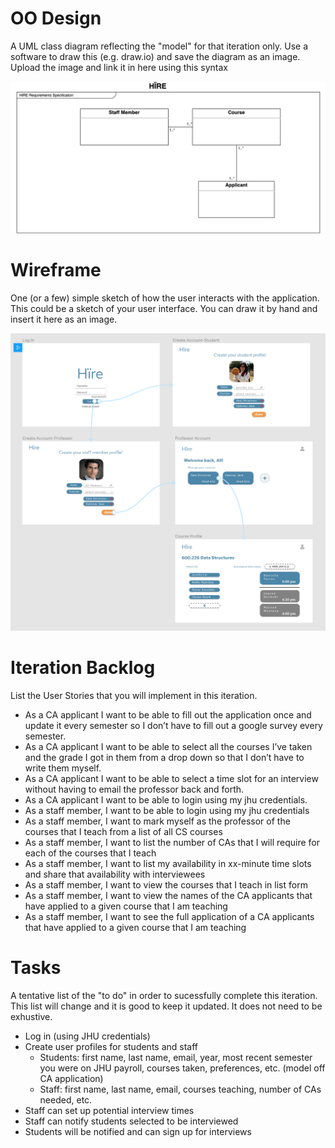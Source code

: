 # OO Design
A UML class diagram reflecting the "model" for that iteration only.
Use a software to draw this (e.g. draw.io) and save the diagram as an image. 
Upload the image and link it in here using this syntax

![UML Diagram](./img/uml.png)

# Wireframe
One (or a few) simple sketch of how the user interacts with the application. 
This could be a sketch of your user interface. 
You can draw it by hand and insert it here as an image.

![Wireframe](./img/wireframe.png)

# Iteration Backlog
List the User Stories that you will implement in this iteration.

- As a CA applicant I want to be able to fill out the application once and update it every semester so I don’t have to fill out a google survey every semester.
- As a CA applicant I want to be able to select all the courses I’ve taken and the grade I got in them from a drop down so that I don’t have to write them myself.
- As a CA applicant I want to be able to select a time slot for an interview without having to email the professor back and forth.
- As a CA applicant I want to be able to login using my jhu credentials.
- As a staff member, I want to be able to login using my jhu credentials
- As a staff member, I want to mark myself as the professor of the courses that I teach from a list of all CS courses
- As a staff member, I want to list the number of CAs that I will require for each of the courses that I teach
- As a staff member, I want to list my availability in xx-minute time slots and share that availability with interviewees
- As a staff member, I want to view the courses that I teach in list form
- As a staff member, I want to view the names of the CA applicants that have applied to a given course that I am teaching
- As a staff member, I want to see the full application of a CA applicants that have applied to a given course that I am teaching


# Tasks
A tentative list of the "to do" in order to sucessfully complete this iteration. 
This list will change and it is good to keep it updated. 
It does not need to be exhustive.

- Log in (using JHU credentials)
- Create user profiles for students and staff
    - Students: first name, last name, email, year, most recent semester you were on JHU payroll, courses taken, preferences, etc. (model off CA application)
    - Staff: first name, last name, email, courses teaching, number of CAs needed, etc.
- Staff can set up potential interview times
- Staff can notify students selected to be interviewed
- Students will be notified and can sign up for interviews
